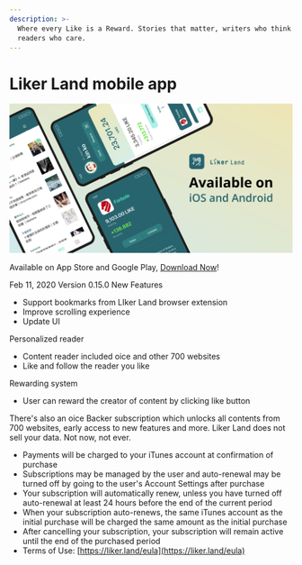 ```yaml
---
description: >-
  Where every Like is a Reward. Stories that matter, writers who think and
  readers who care.
---
```


# Liker Land mobile app

![](../../.gitbook/assets/likecoin_ad72_appstore_og_ios_android.png)

Available on App Store and Google Play, [Download Now](https://like.co/in/getapp)!

Feb 11, 2020 Version 0.15.0 New Features

* Support bookmarks from LIker Land browser extension
* Improve scrolling experience
* Update UI



Personalized reader

* Content reader included oice and other 700 websites
* Like and follow the reader you like

Rewarding system

* User can reward the creator of content by clicking like button

There's also an oice Backer subscription which unlocks all contents from 700 websites, early access to new features and more. Liker Land does not sell your data. Not now, not ever.

* Payments will be charged to your iTunes account at confirmation of purchase
* Subscriptions may be managed by the user and auto-renewal may be turned off by going to the user's Account Settings after purchase
* Your subscription will automatically renew, unless you have turned off auto-renewal at least 24 hours before the end of the current period
* When your subscription auto-renews, the same iTunes account as the initial purchase will be charged the same amount as the initial purchase
* After cancelling your subscription, your subscription will remain active until the end of the purchased period
* Terms of Use: [https://liker.land/eula](https://liker.land/eula)

